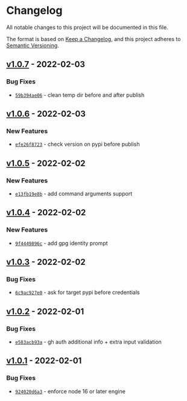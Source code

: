 # Changelog
All notable changes to this project will be documented in this file.

The format is based on [Keep a Changelog](https://keepachangelog.com/en/1.0.0/),
and this project adheres to [Semantic Versioning](https://semver.org/spec/v2.0.0.html).

## [v1.0.7] - 2022-02-03
### Bug Fixes
- [`59b394ae06`](https://github.com/ietf-tools/pypi-publish/commit/59b394ae06696c0f0e6ca4b508692cebb931a058) - clean temp dir before and after publish


## [v1.0.6] - 2022-02-03
### New Features
- [`efe26f8723`](https://github.com/ietf-tools/pypi-publish/commit/efe26f8723323d24363a87c6b3d24693d8bfb12b) - check version on pypi before publish


## [v1.0.5] - 2022-02-02
### New Features
- [`e13fb19e8b`](https://github.com/ietf-tools/pypi-publish/commit/e13fb19e8b0fa52c8c651c269cb06b28c3509f93) - add command arguments support


## [v1.0.4] - 2022-02-02
### New Features
- [`9f4449896c`](https://github.com/ietf-tools/pypi-publish/commit/9f4449896c22630580f751d80025ec52b4b61a87) - add gpg identity prompt


## [v1.0.3] - 2022-02-02
### Bug Fixes
- [`6c9ac927e0`](https://github.com/ietf-tools/pypi-publish/commit/6c9ac927e0cbd8b978bec3ba6f4f5dc7a4e0ff29) - ask for target pypi before credentials


## [v1.0.2] - 2022-02-01
### Bug Fixes
- [`e583acb93a`](https://github.com/ietf-tools/pypi-publish/commit/e583acb93a3d919b21621707df6eb9cf2eee76b1) - gh auth additional info + extra input validation


## [v1.0.1] - 2022-02-01
### Bug Fixes
- [`924020d6a3`](https://github.com/ietf-tools/pypi-publish/commit/924020d6a33c194206b9b769a4279e23efca719e) - enforce node 16 or later engine

[v1.0.1]: https://github.com/ietf-tools/pypi-publish/compare/v1.0.0...v1.0.1
[v1.0.2]: https://github.com/ietf-tools/pypi-publish/compare/v1.0.1...v1.0.2
[v1.0.3]: https://github.com/ietf-tools/pypi-publish/compare/v1.0.2...v1.0.3
[v1.0.4]: https://github.com/ietf-tools/pypi-publish/compare/v1.0.3...v1.0.4
[v1.0.5]: https://github.com/ietf-tools/pypi-publish/compare/v1.0.4...v1.0.5
[v1.0.6]: https://github.com/ietf-tools/pypi-publish/compare/v1.0.5...v1.0.6
[v1.0.7]: https://github.com/ietf-tools/pypi-publish/compare/v1.0.6...v1.0.7
